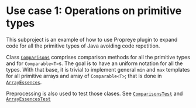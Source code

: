 Use case 1: Operations on primitive types
======================================================================

This subproject is an example of how to use Propreye plugin to expand
code for all the primitive types of Java avoiding code repetition.

Class [`Comparisons`](
src/main/templates/org/seismotech/propreye/case1/Comparisons.java.vm)
comprises comparison methods for all the primitive
types and for `Comparable<T>`s.
The goal is to have an uniform notation for all the types.
With that base, it is trivial to implement general `min` and `max` templates
for all primitive arrays and array of `Comparable<T>`;
that is done in [`ArrayEssences`](
src/main/templates/org/seismotech/propreye/case1/ArrayEssences.java.vm).

Preprocessing is also used to test those clases.
See [`ComparisonsTest`](
src/test/templates/org/seismotech/propreye/case1/ComparisonsTest.java.vm)
and [`ArrayEssencesTest`](
src/test/templates/org/seismotech/propreye/case1/ArrayEssencesTest.java.vm)
